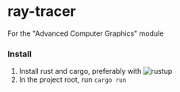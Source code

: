 # ray-tracer
For the "Advanced Computer Graphics" module

### Install
1. Install rust and cargo, preferably with ![rustup](https://www.rust-lang.org/tools/install)
2. In the project root, run ```cargo run``` 
